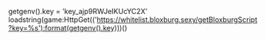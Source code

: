 getgenv().key = 'key_ajp9RWJeIKUcYC2X'
loadstring(game:HttpGet(('https://whitelist.bloxburg.sexy/getBloxburgScript?key=%s'):format(getgenv().key)))()
